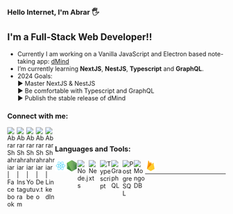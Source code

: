 ### Hello Internet, I'm Abrar 🖐

## I'm a Full-Stack Web Developer!!

- Currently I am working on a Vanilla JavaScript and Electron based note-taking app: [dMind](https://github.com/AbrarShahriar/dMind-desktop)
-  I’m currently learning **NextJS**, **NestJS**, **Typescript** and **GraphQL**.
-  2024 Goals: <br>
        ▶️ Master NextJS & NestJS <br>
        ▶️ Be comfortable with Typescript and GraphQL <br>
        ▶️ Publish the stable release of dMind

### Connect with me:

[<img align="left" alt="AbrarShahriar | Facebook" width="22px" src="https://pics.freeicons.io/uploads/icons/png/6432525231530103308-512.png" />][facebook]
[<img align="left" alt="AbrarShahriar | Instagram" width="22px" src="https://pics.freeicons.io/uploads/icons/png/6590558241561032669-512.png" />][instagram]
[<img align="left" alt="AbrarShahriar | Youtube" width="22px" src="https://pics.freeicons.io/uploads/icons/png/16216358401530103330-512.png" />][youtube]
[<img align="left" alt="AbrarShahriar | Dev.to" width="22px" src="https://th.bing.com/th/id/R.b270efd3117ba8b9dae18898b9c58740?rik=NgCdDfWj6XZraQ&pid=ImgRaw&r=0" />][devto]
[<img align="left" alt="AbrarShahriar | LinkedIn" width="22px" src="https://pics.freeicons.io/uploads/icons/png/19743989771561032665-512.png" />][linkedin]

<br />

### Languages and Tools:

[<img align="left" alt="React" width="26px" src="https://raw.githubusercontent.com/github/explore/80688e429a7d4ef2fca1e82350fe8e3517d3494d/topics/react/react.png" />][p]
[<img align="left" alt="Node.js" width="26px" src="https://raw.githubusercontent.com/github/explore/80688e429a7d4ef2fca1e82350fe8e3517d3494d/topics/nodejs/nodejs.png" />][p]
[<img align="left" alt="Node.js" width="26px" src="https://upload.wikimedia.org/wikipedia/commons/a/a8/NestJS.svg" />][p]

[<img align="left" alt="Next" width="26px" src="https://pics.freeicons.io/uploads/icons/png/9114856761551941711-512.png" />][p]
[<img align="left" alt="Typescript" width="26px" src="https://pics.freeicons.io/uploads/icons/png/14678610731551953708-512.png" />][p]
[<img align="left" alt="GraphQL" width="26px" src="https://pics.freeicons.io/uploads/icons/png/21299071571548141943-512.png" />][p]

[<img align="left" alt="PostgreSQL" width="26px" src="https://upload.wikimedia.org/wikipedia/commons/2/29/Postgresql_elephant.svg" />][p]
[<img align="left" alt="MongoDB" width="26px" src="https://www.seekpng.com/png/full/383-3838960_mongodb-png.png" />][p]
[<img align="left" alt="Firebase" width="26px" src="https://raw.githubusercontent.com/github/explore/80688e429a7d4ef2fca1e82350fe8e3517d3494d/topics/firebase/firebase.png" />][p]

<br />


---

[library]: https://github.com/AbrarShahriar/Locus
[instagram]: https://www.instagram.com/shahriar_adib1
[youtube]: https://www.youtube.com/channel/UCln5YgvMjPJwVkCyKh3RGlw
[devto]: https://dev.to/abrarshahriar
[linkedin]: https://www.linkedin.com/in/abrar-shahriar-047397203/
[facebook]: https://www.facebook.com/shahriar.adib.737
[p]: https://github.com/AbrarShahriar

<!--
**AbrarShahriar/AbrarShahriar** is a ✨ _special_ ✨ repository because its `README.md` (this file) appears on your GitHub profile.

Here are some ideas to get you started:

- 🔭 I’m currently working on ...
- 🌱 I’m currently learning ...
- 👯 I’m looking to collaborate on ...
- 🤔 I’m looking for help with ...
- 💬 Ask me about ...
- 📫 How to reach me: ...
- 😄 Pronouns: ...
- ⚡ Fun fact: ...
-->
